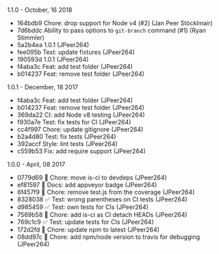 1.1.0 - October, 16 2018

* 164bdb9 Chore: drop support for Node v4 (#2) (Jan Peer Stöcklmair)
* 7d6bddc Ability to pass options to `git-branch` command (#1) (Ryan Stimmler)
* 5a2b4ea 1.0.1 (JPeer264)
* fee095b Test: update fixtures (JPeer264)
* 190593d 1.0.1 (JPeer264)
* f4aba3c Feat: add test folder (JPeer264)
* b014237 Feat: remove test folder (JPeer264)

1.0.1 - December, 18 2017

* f4aba3c Feat: add test folder (JPeer264)
* b014237 Feat: remove test folder (JPeer264)
* 369da22 CI: add Node v8 testing (JPeer264)
* f930a7e Test: fix tests for CI (JPeer264)
* cc4f997 Chore: update gitignore (JPeer264)
* b2a4d80 Test: fix tests (JPeer264)
* 392accf Style: lint tests (JPeer264)
* c559b53 Fix: add require support (JPeer264)

1.0.0 - April, 08 2017

* 0779d69 :wrench: Chore: move is-ci to devdeps (JPeer264)
* ef81597 :memo: Docs: add appveyor badge (JPeer264)
* 6f457f9 :wrench: Chore: remove test.js from the coverage (JPeer264)
* 8328038 :white_check_mark: Test: wrong parentheses on CI tests (JPeer264)
* d985459 :white_check_mark: Test: own tests for CIs (JPeer264)
* 7569b58 :wrench: Chore: add is-ci as CI detach HEADs (JPeer264)
* 769c1c9 :white_check_mark: Test: update tests for CIs (JPeer264)
* 172d2fd :wrench: Chore: update npm to latest (JPeer264)
* 08dd97c :wrench: Chore: add npm/node version to travis for debugging (JPeer264)

